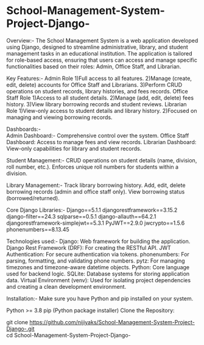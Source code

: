 # School-Management-System-Project-Django-
Overview:- 
The School Management System is a web application developed using Django, designed to streamline administrative, library, and student management tasks in an educational institution. The application is tailored for role-based access, ensuring that users can access and manage specific functionalities based on their roles: Admin, Office Staff, and Librarian.

Key Features:- 
Admin Role
  1)Full access to all features.
  2)Manage (create, edit, delete) accounts for Office Staff and Librarians.
  3)Perform CRUD operations on student records, library histories, and fees records.
Office Staff Role
  1)Access to all student details.
  2)Manage (add, edit, delete) fees history.
  3)View library borrowing records and student reviews.
Librarian Role
  1)View-only access to student details and library history.
  2)Focused on managing and viewing borrowing records.

Dashboards:-  
Admin Dashboard:-
Comprehensive control over the system.
Office Staff Dashboard: Access to manage fees and view records.
Librarian Dashboard: View-only capabilities for library and student records.

Student Management:-
CRUD operations on student details (name, division, roll number, etc.).
Enforces unique roll numbers for students within a division.

Library Management:-
Track library borrowing history.
Add, edit, delete borrowing records (admin and office staff only).
View borrowing status (borrowed/returned).

Core Django Libraries:-
Django==5.1.1
djangorestframework==3.15.2
django-filter==24.3
sqlparse==0.5.1
django-allauth==64.2.1
djangorestframework-simplejwt==5.3.1
PyJWT==2.9.0
jwcrypto==1.5.6
phonenumbers==8.13.45

Technologies used:-
Django: Web framework for building the application.
Django Rest Framework (DRF): For creating the RESTful API.
JWT Authentication: For secure authentication via tokens.
phonenumbers: For parsing, formatting, and validating phone numbers.
pytz: For managing timezones and timezone-aware datetime objects.
Python: Core language used for backend logic.
SQLite: Database systems for storing application data.
Virtual Environment (venv): Used for isolating project dependencies and creating a clean development environment.

Installation:-
Make sure you have Python and pip installed on your system.

Python >= 3.8
pip (Python package installer)
Clone the Repository: 

git clone https://github.com/nijiyaks/School-Management-System-Project-Django-.git      
cd School-Management-System-Project-Django-

